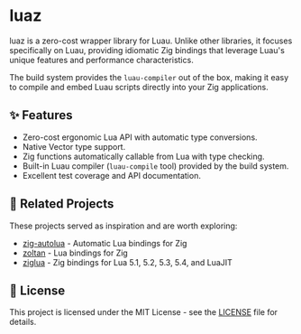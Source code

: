 # luaz

luaz is a zero-cost wrapper library for Luau. Unlike other libraries, it focuses specifically on Luau, providing
idiomatic Zig bindings that leverage Luau's unique features and performance characteristics.

The build system provides the `luau-compiler` out of the box, making it easy to compile and embed Luau scripts
directly into your Zig applications.

## ✨ Features

- Zero-cost ergonomic Lua API with automatic type conversions.
- Native Vector type support.
- Zig functions automatically callable from Lua with type checking.
- Built-in Luau compiler (`luau-compile` tool) provided by the build system.
- Excellent test coverage and API documentation.

## 🔗 Related Projects

These projects served as inspiration and are worth exploring:

- [zig-autolua](https://github.com/daurnimator/zig-autolua) - Automatic Lua bindings for Zig
- [zoltan](https://github.com/ranciere/zoltan) - Lua bindings for Zig
- [ziglua](https://github.com/natecraddock/ziglua) - Zig bindings for Lua 5.1, 5.2, 5.3, 5.4, and LuaJIT

## 📄 License

This project is licensed under the MIT License - see the [LICENSE](LICENSE) file for details.

